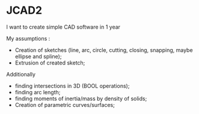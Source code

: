 # JCAD2
I want to create simple CAD software in 1 year

My assumptions :
- Creation of sketches (line, arc, circle, cutting, closing, snapping, maybe ellipse and spline);
- Extrusion of created sketch;

Additionally 
- finding intersections in 3D (BOOL operations);
- finding arc length;
- finding moments of inertia/mass by density of solids;
- Creation of parametric curves/surfaces;
